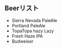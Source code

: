 ## Beerリスト  
  - Sierra Nevada PaleAle   
  - Portland PaleAle  
  - TopaTopa hazy Lazy   
  - Fresh Haze IPA  
  - Budweiser  
 
 

  
